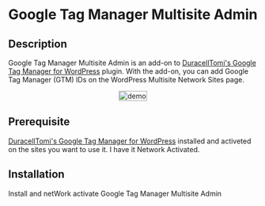 # Google Tag Manager Multisite Admin

## Description

Google Tag Manager Multisite Admin is an add-on to [DuracellTomi's Google Tag Manager for WordPress](https://wordpress.org/plugins/duracelltomi-google-tag-manager/) plugin. With the add-on, you can add Google Tag Manager (GTM) IDs on the WordPress Multisite Network Sites page.

<p align="center">
  <img src="https://github.com/soderlind/gtm-multisite-admin/blob/master/gtm-multisite-admin.gif?raw=true" alt="demo" style="border: solid 2px #ccc;" />
</p>

## Prerequisite

[DuracellTomi's Google Tag Manager for WordPress](https://wordpress.org/plugins/duracelltomi-google-tag-manager/) installed and activeted on the sites you want to use it. I have it Network Activated.

## Installation

Install and netWork activate Google Tag Manager Multisite Admin